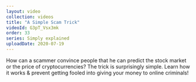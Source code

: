 ```yaml
---
layout: video
collection: videos
title: "A Simple Scam Trick"
videoId: G3pT_Vsx3mk
order: 33
series: Simply explained
uploadDate: 2020-07-19
---
```


How can a scammer convince people that he can predict the stock market or the price of cryptocurrencies? The trick is surprisingly simple. Learn how it works & prevent getting fooled into giving your money to online criminals! 
